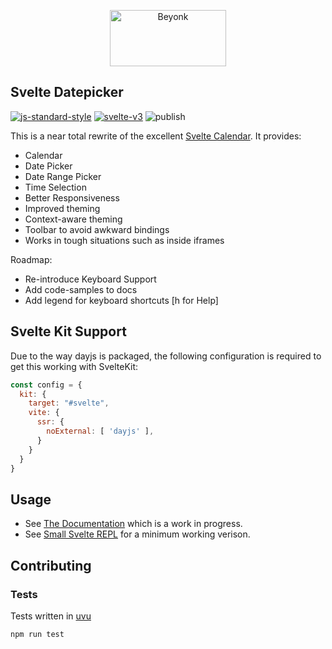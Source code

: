 <p align="center">
  <img width="186" height="90" src="https://user-images.githubusercontent.com/218949/44782765-377e7c80-ab80-11e8-9dd8-fce0e37c235b.png" alt="Beyonk" />
</p>

## Svelte Datepicker

[![js-standard-style](https://img.shields.io/badge/code%20style-standard-brightgreen.svg)](http://standardjs.com) [![svelte-v3](https://img.shields.io/badge/svelte-v3-blueviolet.svg)](https://svelte.dev) ![publish](https://github.com/beyonk-adventures/svelte-datepicker/workflows/publish/badge.svg)

This is a near total rewrite of the excellent [Svelte Calendar](https://github.com/6eDesign/svelte-calendar). It provides:

* Calendar
* Date Picker
* Date Range Picker
* Time Selection
* Better Responsiveness
* Improved theming
* Context-aware theming
* Toolbar to avoid awkward bindings
* Works in tough situations such as inside iframes

Roadmap:

* Re-introduce Keyboard Support
* Add code-samples to docs
* Add legend for keyboard shortcuts [h for Help]

## Svelte Kit Support

Due to the way dayjs is packaged, the following configuration is required to get this working with SvelteKit:

```js
const config = {
  kit: {
    target: "#svelte",
    vite: {
      ssr: {
        noExternal: [ 'dayjs' ],
      }
    }
  }
}
```

## Usage

* See [The Documentation](https://svelte-datepicker.vercel.app) which is a work in progress.
* See [Small Svelte REPL](https://svelte.dev/repl/d812e880c6934f9e9a7cf9f760eddc11?version=3.31.2) for a minimum working verison.

## Contributing

### Tests

Tests written in [uvu](https://github.com/lukeed/uvu)

```bash
npm run test
```
